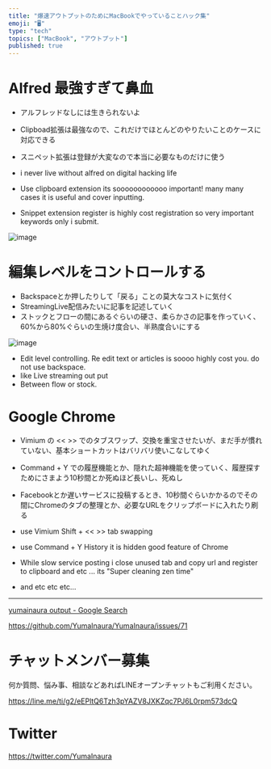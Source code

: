 ```yaml
---
title: "爆速アウトプットのためにMacBookでやっていることハック集"
emoji: "🖥"
type: "tech"
topics: ["MacBook", "アウトプット"]
published: true
---
```


# Alfred 最強すぎて鼻血

- アルフレッドなしには生きられないよ
- Clipboad拡張は最強なので、これだけでほとんどのやりたいことのケースに対応できる
- スニペット拡張は登録が大変なので本当に必要なものだけに使う

- i never live without alfred on digital hacking life
- Use  clipboard extension its soooooooooooo important! many many cases it is useful and cover inputting.
- Snippet extension register is highly cost registration so very important keywords only i submit.

![image](https://user-images.githubusercontent.com/13635059/50553273-10c78280-0ce7-11e9-8abb-2b8f313afda2.png)


# 編集レベルをコントロールする

- Backspaceとか押したりして「戻る」ことの莫大なコストに気付く
- StreamingLive配信みたいに記事を記述していく
- ストックとフローの間にあるぐらいの硬さ、柔らかさの記事を作っていく、60%から80%ぐらいの生焼け度合い、半熟度合いにする

![image](https://user-images.githubusercontent.com/13635059/50553271-05745700-0ce7-11e9-889f-42b0344a6acd.png)

- Edit level controlling. Re edit text or articles is soooo highly cost you. do not use backspace.
- like Live streaming out put
- Between flow or stock.

# Google Chrome

- Vimium の << >> でのタブスワップ、交換を重宝させたいが、まだ手が慣れていない、基本ショートカットはバリバリ使いこなしてゆく
- Command + Y での履歴機能とか、隠れた超神機能を使っていく、履歴探すためにさまよう10秒間とか死ぬほど長いし、死ぬし
- Facebookとか遅いサービスに投稿するとき、10秒間ぐらいかかるのでその間にChromeのタブの整理とか、必要なURLをクリップボードに入れたり刷る

- use Vimium Shift + << >> tab swapping
- use Command + Y History it is hidden good feature of Chrome
- While slow service posting i close unused tab and copy url and register to clipboard and etc ... its "Super cleaning zen time"
- and etc etc etc...

---

[yumainaura output - Google Search](https://www.google.com/search?q=yumainaura+output&oq=yumainaura+output&aqs=chrome..69i57j69i64l2.6059j0j7&sourceid=chrome&ie=UTF-8)


https://github.com/YumaInaura/YumaInaura/issues/71








<!-- Update From Qiita API -->

# チャットメンバー募集


何か質問、悩み事、相談などあればLINEオープンチャットもご利用ください。

https://line.me/ti/g2/eEPltQ6Tzh3pYAZV8JXKZqc7PJ6L0rpm573dcQ





# Twitter


https://twitter.com/YumaInaura


<!-- Update From Qiita API -->



